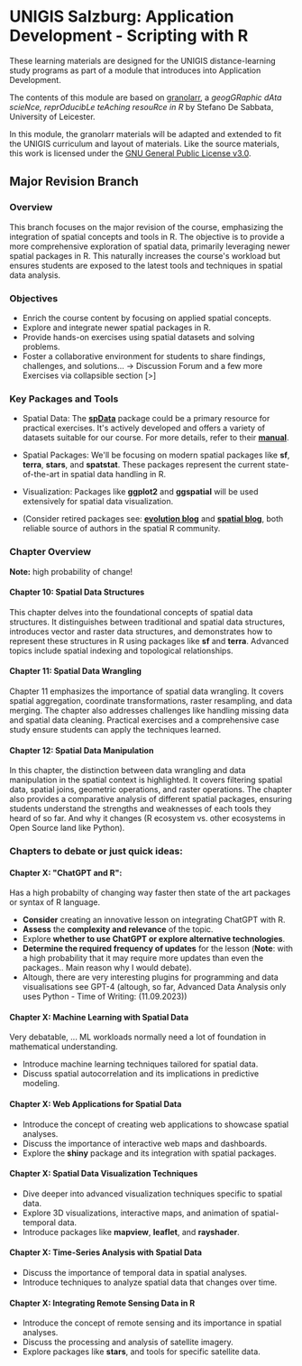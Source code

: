 # UNIGIS Salzburg: Application Development - Scripting with R

These learning materials are designed for the UNIGIS distance-learning study programs as part of a module that introduces into Application Development. 

The contents of this module are based on [granolarr](https://sdesabbata.github.io/granolarr/), a *geogGRaphic dAta scieNce, reprOducibLe teAching resouRce in R* by Stefano De Sabbata, University of Leicester. 

In this module, the granolarr materials will be adapted and extended to fit the UNIGIS curriculum and layout of materials. Like the source materials, this work is licensed under the [GNU General Public License v3.0](https://www.gnu.org/licenses/gpl-3.0.html).

## Major Revision Branch

### Overview
This branch focuses on the major revision of the course, emphasizing the integration of spatial concepts and tools in R. The objective is to provide a more comprehensive exploration of spatial data, primarily leveraging newer spatial packages in R. This naturally increases the course's workload but ensures students are exposed to the latest tools and techniques in spatial data analysis.

### Objectives
- Enrich the course content by focusing on applied spatial concepts.
- Explore and integrate newer spatial packages in R.
- Provide hands-on exercises using spatial datasets and solving problems.
- Foster a collaborative environment for students to share findings, challenges, and solutions... -> Discussion Forum and a few more Exercises via collapsible section [>]

### Key Packages and Tools
- Spatial Data: The [**spData**]() package could be a primary resource for practical exercises. It's actively developed and offers a variety of datasets suitable for our course. For more details, refer to their [**manual**]().

- Spatial Packages: We'll be focusing on modern spatial packages like **sf**, **terra**, **stars**, and **spatstat**. These packages represent the current state-of-the-art in spatial data handling in R.
  
- Visualization: Packages like **ggplot2** and **ggspatial** will be used extensively for spatial data visualization.

- (Consider retired packages see: [**evolution blog**](https://r-spatial.org/r/2023/05/15/evolution4.html) and [**spatial blog**](https://cran.r-project.org/web/views/Spatial.html), both reliable source of authors in the spatial R community.

### Chapter Overview
**Note:** high probability of change!

#### Chapter 10: Spatial Data Structures
This chapter delves into the foundational concepts of spatial data structures. It distinguishes between traditional and spatial data structures, introduces vector and raster data structures, and demonstrates how to represent these structures in R using packages like **sf** and **terra**. Advanced topics include spatial indexing and topological relationships.

#### Chapter 11: Spatial Data Wrangling
Chapter 11 emphasizes the importance of spatial data wrangling. It covers spatial aggregation, coordinate transformations, raster resampling, and data merging. The chapter also addresses challenges like handling missing data and spatial data cleaning. Practical exercises and a comprehensive case study ensure students can apply the techniques learned.

#### Chapter 12: Spatial Data Manipulation
In this chapter, the distinction between data wrangling and data manipulation in the spatial context is highlighted. It covers filtering spatial data, spatial joins, geometric operations, and raster operations. The chapter also provides a comparative analysis of different spatial packages, ensuring students understand the strengths and weaknesses of each tools they heard of so far. And why it changes (R ecosystem vs. other ecosystems in Open Source land like Python).

### Chapters to debate or just quick ideas:
#### Chapter X: "ChatGPT and R":
Has a high probabilty of changing way faster then state of the art packages or syntax of R language.
- **Consider** creating an innovative lesson on integrating ChatGPT with R.
- **Assess** the **complexity and relevance** of the topic.
- Explore **whether to use ChatGPT or explore alternative technologies**.
- **Determine the required frequency of updates** for the lesson (**Note**: with a high probability that it may require more updates than even the packages.. Main reason why I would debate).
- Altough, there are very interesting plugins for programming and data visualisations see GPT-4 (altough, so far, Advanced Data Analysis only uses Python - Time of Writing: (11.09.2023))

#### Chapter X: Machine Learning with Spatial Data
Very debatable, ... ML workloads normally need a lot of foundation in mathematical understanding.
- Introduce machine learning techniques tailored for spatial data.
- Discuss spatial autocorrelation and its implications in predictive modeling.

#### Chapter X: Web Applications for Spatial Data
- Introduce the concept of creating web applications to showcase spatial analyses.
- Discuss the importance of interactive web maps and dashboards.
- Explore the **shiny** package and its integration with spatial packages.

#### Chapter X: Spatial Data Visualization Techniques
- Dive deeper into advanced visualization techniques specific to spatial data.
- Explore 3D visualizations, interactive maps, and animation of spatial-temporal data.
- Introduce packages like **mapview**, **leaflet**, and **rayshader**.

#### Chapter X: Time-Series Analysis with Spatial Data
- Discuss the importance of temporal data in spatial analyses.
- Introduce techniques to analyze spatial data that changes over time.

#### Chapter X: Integrating Remote Sensing Data in R
- Introduce the concept of remote sensing and its importance in spatial analyses.
- Discuss the processing and analysis of satellite imagery.
- Explore packages like **stars**, and tools for specific satellite data.
